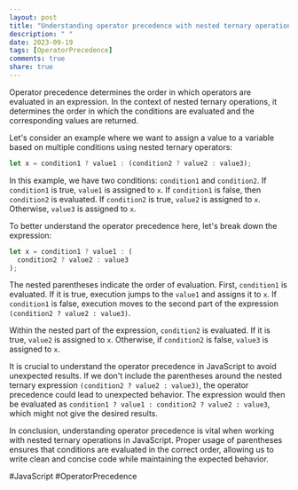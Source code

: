 ```yaml
---
layout: post
title: "Understanding operator precedence with nested ternary operations in JavaScript"
description: " "
date: 2023-09-19
tags: [OperatorPrecedence]
comments: true
share: true
---
```


Operator precedence determines the order in which operators are evaluated in an expression. In the context of nested ternary operations, it determines the order in which the conditions are evaluated and the corresponding values are returned.

Let's consider an example where we want to assign a value to a variable based on multiple conditions using nested ternary operators:

```javascript
let x = condition1 ? value1 : (condition2 ? value2 : value3);
```

In this example, we have two conditions: `condition1` and `condition2`. If `condition1` is true, `value1` is assigned to `x`. If `condition1` is false, then `condition2` is evaluated. If `condition2` is true, `value2` is assigned to `x`. Otherwise, `value3` is assigned to `x`.

To better understand the operator precedence here, let's break down the expression:

```javascript
let x = condition1 ? value1 : (
  condition2 ? value2 : value3
);
```

The nested parentheses indicate the order of evaluation. First, `condition1` is evaluated. If it is true, execution jumps to the `value1` and assigns it to `x`. If `condition1` is false, execution moves to the second part of the expression `(condition2 ? value2 : value3)`.

Within the nested part of the expression, `condition2` is evaluated. If it is true, `value2` is assigned to `x`. Otherwise, if `condition2` is false, `value3` is assigned to `x`.

It is crucial to understand the operator precedence in JavaScript to avoid unexpected results. If we don't include the parentheses around the nested ternary expression `(condition2 ? value2 : value3)`, the operator precedence could lead to unexpected behavior. The expression would then be evaluated as `condition1 ? value1 : condition2 ? value2 : value3`, which might not give the desired results.

In conclusion, understanding operator precedence is vital when working with nested ternary operations in JavaScript. Proper usage of parentheses ensures that conditions are evaluated in the correct order, allowing us to write clean and concise code while maintaining the expected behavior.

#JavaScript #OperatorPrecedence
